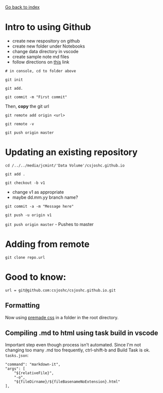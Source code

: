 
<a href="../../index.html">Go back to index</a>

<head>
  <link rel="stylesheet" href="../../css_themes/github.css">
</head>

# Intro to using Github

* create new respository on github 
* create new folder under Notebooks
* change data directory in vscode
* create sample note md files
* follow directions on [this](https://help.github.com/en/articles/adding-an-existing-project-to-github-using-the-command-line) link

`# in console, cd to folder above`

`git init`

`git add.`

`git commit -m "First commit"`

Then, **copy** the git url

`git remote add origin <url>`

`git remote -v`

`git push origin master`

# Updating an existing repository

`cd /../../media/jcmint/'Data Volume'/csjoshc.github.io` 

`git add .`

`git checkout -b v1` 

* change v1 as appropriate
* maybe dd.mm.yy branch name? 




`git commit -a -m "Message here"`

`git push -u origin v1` 

`git push origin master` - Pushes to master


# Adding from remote

`git clone repo.url`

# Good to know: 

`url = git@github.com:csjoshc/csjoshc.github.io.git`

## Formatting 

Now using [premade css](https://gist.github.com/tuzz/3331384) in a folder in the root directory. 

## Compiling .md to html using task build in vscode

Important step even though process isn't automated. Since I'm not changing too many .md too frequently, ctrl-shift-b and Build Task is ok. 
`tasks.json`:

```
"command": "markdown-it",
"args": [
    "${relativeFile}",
    "-o",
    "${fileDirname}/${fileBasenameNoExtension}.html"
],
```